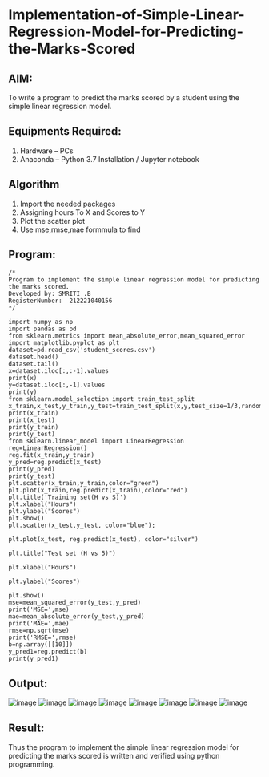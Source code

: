# Implementation-of-Simple-Linear-Regression-Model-for-Predicting-the-Marks-Scored

## AIM:
To write a program to predict the marks scored by a student using the simple linear regression model.

## Equipments Required:
1. Hardware – PCs
2. Anaconda – Python 3.7 Installation / Jupyter notebook

## Algorithm
1. Import the needed packages 
2. Assigning hours To X and Scores to Y
3. Plot the scatter plot
4. Use mse,rmse,mae formmula to find 

## Program:
```
/*
Program to implement the simple linear regression model for predicting the marks scored.
Developed by: SMRITI .B
RegisterNumber:  212221040156
*/
```
```
import numpy as np
import pandas as pd
from sklearn.metrics import mean_absolute_error,mean_squared_error
import matplotlib.pyplot as plt
dataset=pd.read_csv('student_scores.csv')
dataset.head()
dataset.tail()
x=dataset.iloc[:,:-1].values
print(x)
y=dataset.iloc[:,-1].values
print(y)
from sklearn.model_selection import train_test_split
x_train,x_test,y_train,y_test=train_test_split(x,y,test_size=1/3,random_state=0)
print(x_train)
print(x_test)
print(y_train)
print(y_test)
from sklearn.linear_model import LinearRegression
reg=LinearRegression()
reg.fit(x_train,y_train)
y_pred=reg.predict(x_test)
print(y_pred)
print(y_test)
plt.scatter(x_train,y_train,color="green")
plt.plot(x_train,reg.predict(x_train),color="red")
plt.title('Training set(H vs S)')
plt.xlabel("Hours")
plt.ylabel("Scores")
plt.show()
plt.scatter(x_test,y_test, color="blue");

plt.plot(x_test, reg.predict(x_test), color="silver")

plt.title("Test set (H vs 5)")

plt.xlabel("Hours")

plt.ylabel("Scores")

plt.show()
mse=mean_squared_error(y_test,y_pred)
print('MSE=',mse)
mae=mean_absolute_error(y_test,y_pred)
print('MAE=',mae)
rmse=np.sqrt(mse)
print('RMSE=',rmse)
b=np.array([[10]])
y_pred1=reg.predict(b)
print(y_pred1)
```


## Output:
![image](https://github.com/smriti1910/Simple-Linear-Regression-Model-for-Predicting-the-Marks-Scored/assets/133334803/bb506528-fdb5-47c5-a5d1-3d2500b7cbb4)
![image](https://github.com/smriti1910/Simple-Linear-Regression-Model-for-Predicting-the-Marks-Scored/assets/133334803/ea7ea8d1-68c2-4ecb-954d-a727a65f88f0)
![image](https://github.com/smriti1910/Simple-Linear-Regression-Model-for-Predicting-the-Marks-Scored/assets/133334803/b0bd60c7-9c5b-437a-a1b1-b75f9415517e)
![image](https://github.com/smriti1910/Simple-Linear-Regression-Model-for-Predicting-the-Marks-Scored/assets/133334803/eacd8e42-0bda-441f-a2da-0e6f5e3e4eb5)
![image](https://github.com/smriti1910/Simple-Linear-Regression-Model-for-Predicting-the-Marks-Scored/assets/133334803/7d0dd019-93c1-481d-a62a-22c71e280ada)
![image](https://github.com/smriti1910/Simple-Linear-Regression-Model-for-Predicting-the-Marks-Scored/assets/133334803/b0905040-623d-41b6-a526-1a52ff9f0a25)
![image](https://github.com/smriti1910/Simple-Linear-Regression-Model-for-Predicting-the-Marks-Scored/assets/133334803/dd21556f-6666-449f-8a6b-5ea7eae89e41)
![image](https://github.com/smriti1910/Simple-Linear-Regression-Model-for-Predicting-the-Marks-Scored/assets/133334803/35b96fde-da13-46dd-ba28-ccc25437eeea)



## Result:
Thus the program to implement the simple linear regression model for predicting the marks scored is written and verified using python programming.
